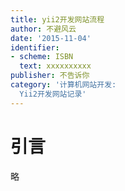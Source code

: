 ```yaml
---
title: yii2开发网站流程
author: 不避风云 
date: '2015-11-04'
identifier:
- scheme: ISBN
  text: xxxxxxxxxx
publisher: 不告诉你
category: '计算机网站开发:
  Yii2开发网站记录'
---
```


# 引言

略
